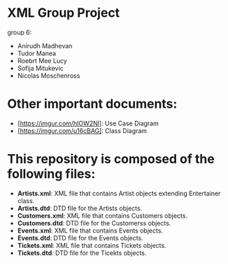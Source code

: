 # XML Group Project
group 6:
- Anirudh Madhevan
- Tudor Manea
- Roebrt Mee Lucy
- Sofija Mitukevic
- Nicolas Moschenross

# Other important documents:
- [https://imgur.com/hIOW2Nl]: Use Case Diagram
- [https://imgur.com/u16cBAG]: Class Diagram

# This repository is composed of the following files:
- **Artists.xml**: XML file that contains Artist objects extending Entertainer class.
- **Artists.dtd**: DTD file for the Artists objects.
- **Customers.xml**: XML file that contains Customers objects.
- **Customers.dtd**: DTD file for the Customerss objects.
- **Events.xml**: XML file that contains Events objects.
- **Events.dtd**: DTD file for the Events objects.
- **Tickets.xml**: XML file that contains Tickets objects.
- **Tickets.dtd**: DTD file for the Ticekts objects.